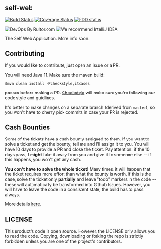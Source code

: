 ## self-web

[![Build Status](https://travis-ci.org/self-xdsd/self-web.svg?branch=master)](https://travis-ci.org/self-xdsd/self-web)
[![Coverage Status](https://coveralls.io/repos/github/self-xdsd/self-web/badge.svg?branch=master)](https://coveralls.io/github/self-xdsd/self-web?branch=master)
[![PDD status](http://www.0pdd.com/svg?name=self-xdsd/self-web)](http://www.0pdd.com/p?name=self-xdsd/self-web)

[![DevOps By Rultor.com](http://www.rultor.com/b/self-xdsd/self-web)](http://www.rultor.com/p/self-xdsd/self-web)
[![We recommend IntelliJ IDEA](http://amihaiemil.github.io/images/intellij-idea-recommend.svg)](https://www.jetbrains.com/idea/)

The Self Web Application. More info soon.

## Contributing 

If you would like to contribute, just open an issue or a PR.

You will need Java 11.
Make sure the maven build:

``$mvn clean install -Pcheckstyle,itcases``

passes before making a PR. [Checkstyle](http://checkstyle.sourceforge.net/) will make sure
you're following our code style and guidlines.

It's better to make changes on a separate branch (derived from ``master``), so you won't have to cherry pick commits in case your PR is rejected.

## Cash Bounties

Some of the tickets have a cash bounty assigned to them. If you want to solve a ticket and get the bounty, tell me and I'll assign it to you. You will have 10 days to provide a PR and close the ticket. Pay attention: if the 10 days pass, I **might** take it away from you and give it to someone else -- if this happens, you won't get any cash. 

**You don't have to solve the whole ticket!** Many times, it will happen that the ticket requires more effort than what the bounty is worth. If this is the case, solve the ticket only **partially** and leave "todo" markers in the code -- these will automatically be transformed into Github Issues. However, you will have to leave the code in a consistent state, the build has to pass always.

More details [here](https://amihaiemil.com/2020/02/15/solve-github-issues-and-get-cash.html).

## LICENSE

This product's code is open source. However, the [LICENSE](https://github.com/self-xdsd/self-core/blob/master/LICENSE) only allows you to read the code. Copying, downloading or forking the repo is strictly forbidden unless you are one of the project's contributors.
